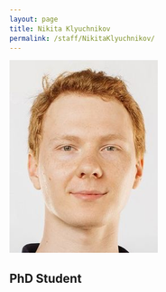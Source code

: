 ```yaml
---
layout: page
title: Nikita Klyuchnikov
permalink: /staff/NikitaKlyuchnikov/
---
```


![](/staff/phd-students/NikitaKlyuchnikov.jpg)

## PhD Student
